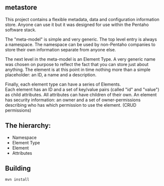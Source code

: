 metastore
----------
This project contains a flexible metadata, data and configuration information store. 
Anyone can use it but it was designed for use within the Pentaho software stack.

The "meta-model" is simple and very generic.
The top level entry is always a namespace. The namespace can be used by non-Pentaho companies to store their own information separate from anyone else.

The next level in the meta-model is an Element Type.  A very generic name was chosen on purpose to reflect the fact that you can store just about anything.  The element is at this point in time nothing more than a simple placeholder: an ID, a name and a description.

Finally, each element type can have a series of Elements.  
Each element has an ID and a set of key/value pairs (called "id" and "value") as child attributes. All attributes can have children of their own.
An element has security information: an owner and a set of owner-permissions describing who has which permission to use the element. (CRUD permissions)

The hierarchy:
--------------

* Namespace
* Element Type
* Element
* Attributes

Building
----------
````
mvn install
````
